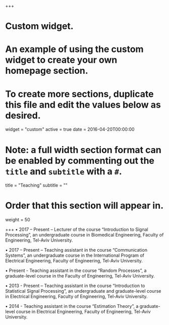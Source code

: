 +++
# Custom widget.
# An example of using the custom widget to create your own homepage section.
# To create more sections, duplicate this file and edit the values below as desired.
widget = "custom"
active = true
date = 2016-04-20T00:00:00

# Note: a full width section format can be enabled by commenting out the `title` and `subtitle` with a `#`.
title = "Teaching"
subtitle = ""

# Order that this section will appear in.
weight = 50

+++
•	2017 – Present – Lecturer of the course “Introduction to Signal Processing”, an undergraduate course in Biomedical Engineering, Faculty of Engineering, Tel-Aviv University.

•	2017 – Present – Teaching assistant in the course “Communication Systems”, an undergraduate course in the International Program of Electrical Engineering, Faculty of Engineering, Tel-Aviv University.

•	Present - Teaching assistant in the course “Random Processes”, a graduate-level course in the Faculty of Engineering, Tel-Aviv University.

•	2013 - Present – Teaching assistant in the course “Introduction to Statistical Signal Processing”, an undergraduate and graduate-level course in Electrical Engineering, Faculty of Engineering, Tel-Aviv University.

•	2014 - Teaching assistant in the course “Estimation Theory”, a graduate-level course in Electrical Engineering, Faculty of Engineering, Tel-Aviv University.

